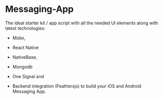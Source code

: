 # Messaging-App

The ideal starter kit / app script with all the needed UI elements along with latest technologies:

* Mobx,

* React Native

* NativeBase,

* Mongodb

* One Signal and

* Backend integration \(Feathersjs\) to build your iOS and Android Messaging App.

 
